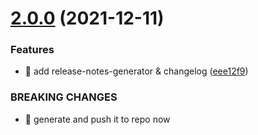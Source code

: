# [2.0.0](https://github.com/ShroXd/typescript-star-platinum/compare/v1.0.1...v2.0.0) (2021-12-11)


### Features

* 🎸 add release-notes-generator & changelog ([eee12f9](https://github.com/ShroXd/typescript-star-platinum/commit/eee12f9269a86a187c52855001d9b1ccbdc4c860))


### BREAKING CHANGES

* 🧨 generate and push it to repo now
